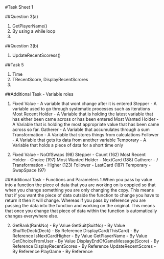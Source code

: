 #Task Sheet 1

##Question 3(a)

1. GetPlayerName()
2. By using a while loop
3. 

##Question 3(b)
1. UpdateRecentScoress()

##Task 5
1. Time
2. TRecentScore, DisplayRecentScrores
3. 

##Additional Task -  Variable roles
1. Fixed Value - A variable that wont change after it is entered 
   Stepper - A variable used to go through systematic processes such as  iterations
   Most Recent Holder - A Variable that is holding the latest variable that has either
   been came across or has been entered
   Most Wanted Holder - A Variable that is holding the most appropriate value that has
   been came across so far.
   Gatherer - A Variable that accumulates through a sum
   Transformation - A Variable that stores things from calculations
   Follower - A Variable that gets its data from another variable
   Temporary - A Variable that holds a piece of data for a short time only
   
2. Fixed Value - NoOfSwaps (98)
   Stepper - Count (162)
   Most Recent Holder - Choice (197)
   Most Wanted Holder - NextCard (188)
   Gatherer - /
   Transformation - Higher (123)
   Follower - LastCard (187)
   Temporary - SwapSpace (97)
   
##Additional Task - Functions and Parameters
1.When you pass by value into a function the piece of data that you are working on
is coppied so that when you change something you are only changing the copy. This means
that if you want the piece of data outside the function to change you have to return
it then it will change. Whereas if you pass by reference you are passing the data
into the function and working on the original. This means that once you change that
piece of data within the function is automatically changes everywhere else.

2. 	GetRank(RankNo) - By Value
	GetSuit(SuitNo) - By Value
	ShuffleDeck(Deck) - By Reference
	DisplayCard(ThisCard) - By Reference
	IsNextCardHigher - By Value
	GetPlayerName - By Value
	GetChoiceFromUser - By Value
	DisplayEndOfGameMessage(Score) - By Reference
	DisplayRecentScores - By Reference
	UpdateRecentScores - By Reference
	PlayGame - By Reference
	